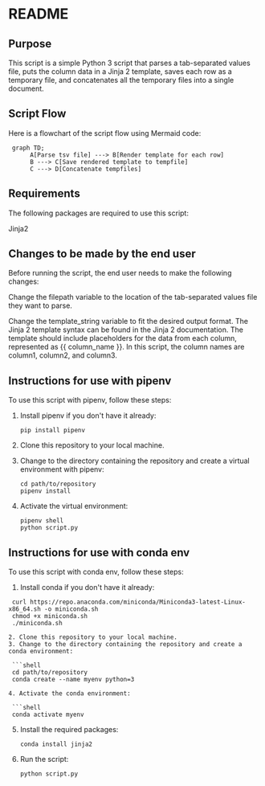 # README

## Purpose

This script is a simple Python 3 script that parses a tab-separated values file, puts the column data in a Jinja 2 template, saves each row as a temporary file, and concatenates all the temporary files into a single document.

## Script Flow

Here is a flowchart of the script flow using Mermaid code:

```memaid
 graph TD;
      A[Parse tsv file] ---> B[Render template for each row]
      B ---> C[Save rendered template to tempfile]
      C ---> D[Concatenate tempfiles]
```

## Requirements

The following packages are required to use this script:

Jinja2

## Changes to be made by the end user

Before running the script, the end user needs to make the following changes:

Change the filepath variable to the location of the tab-separated values file they want to parse.

Change the template_string variable to fit the desired output format. The Jinja 2 template syntax can be found in the Jinja 2 documentation. The template should include placeholders for the data from each column, represented as {{ column_name }}. In this script, the column names are column1, column2, and column3.

## Instructions for use with pipenv

To use this script with pipenv, follow these steps:

1. Install pipenv if you don't have it already:

   ```shell
   pip install pipenv
   ```

2. Clone this repository to your local machine.
3. Change to the directory containing the repository and create a virtual environment with pipenv:

   ```shell
   cd path/to/repository
   pipenv install
   ```
   
4. Activate the virtual environment:

   ```shell
   pipenv shell
   python script.py
   ```
   
## Instructions for use with conda env

To use this script with conda env, follow these steps:

1. Install conda if you don't have it already:

  ```shell
   curl https://repo.anaconda.com/miniconda/Miniconda3-latest-Linux-x86_64.sh -o miniconda.sh
   chmod +x miniconda.sh
   ./miniconda.sh

2. Clone this repository to your local machine.
3. Change to the directory containing the repository and create a conda environment:

   ```shell
   cd path/to/repository
   conda create --name myenv python=3

4. Activate the conda environment:

   ```shell
   conda activate myenv
   ```
5. Install the required packages:

   ```shell
   conda install jinja2

6. Run the script:

   ```shell
   python script.py
   ```
